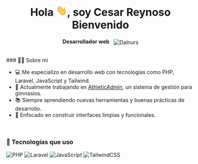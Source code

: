 <h1 align="center">Hola <img src="https://raw.githubusercontent.com/ABSphreak/ABSphreak/master/gifs/Hi.gif" width="30px">, soy Cesar Reynoso Bienvenido</h1>
<p align="center">
  <strong align="center">Desarrollador web </strong>
  <img style="margin-left: 8px;" align="center" src="https://komarev.com/ghpvc/?username=Dalnurs" alt="Dalnurs"/>
</p>
<br>
### 👨‍💻 Sobre mí

- 💻 Me especializo en desarrollo web con tecnologías como PHP, Laravel, JavaScript y Tailwind.
- 🚀 Actualmente trabajando en [AthleticAdmin](https://github.com/TU_USUARIO/AthleticAdmin), un sistema de gestión para gimnasios.
- 📚 Siempre aprendiendo nuevas herramientas y buenas prácticas de desarrollo.
- 🎯 Enfocado en construir interfaces limpias y funcionales.
<br>

### 🧰 Tecnologías que uso

![PHP](https://img.shields.io/badge/PHP-777BB4?style=for-the-badge&logo=php&logoColor=white)
![Laravel](https://img.shields.io/badge/Laravel-FF2D20?style=for-the-badge&logo=laravel&logoColor=white)
![JavaScript](https://img.shields.io/badge/JavaScript-F7DF1E?style=for-the-badge&logo=javascript&logoColor=black)
![TailwindCSS](https://img.shields.io/badge/Tailwind_CSS-38B2AC?style=for-the-badge&logo=tailwind-css&logoColor=white)
